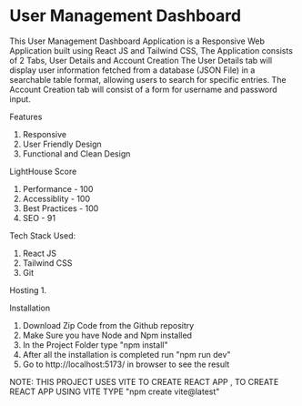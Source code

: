 # User Management Dashboard

This User Management Dashboard Application is a Responsive Web Application built using React JS and Tailwind CSS, The Application consists of 2 Tabs, User Details and Account Creation
The User Details tab will display user information fetched from a database (JSON File) in a searchable table format, allowing users to search for specific entries.
The Account Creation tab will consist of a form for username and password input.

Features
1. Responsive
2. User Friendly Design
3. Functional and Clean Design

LightHouse Score
1. Performance - 100
2. Accessiblity - 100
3. Best Practices - 100
4. SEO - 91


Tech Stack Used:
1. React JS
2. Tailwind CSS
3. Git

Hosting
1. 

Installation
1. Download Zip Code from the Github repositry
2. Make Sure you have Node and Npm installed
3. In the Project Folder type "npm install"
4. After all the installation is completed run "npm run dev"
5. Go to http://localhost:5173/ in browser to see the result
   
NOTE: THIS PROJECT USES VITE TO CREATE REACT APP , TO CREATE REACT APP USING VITE TYPE "npm create vite@latest"

